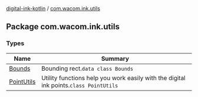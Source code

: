 [digital-ink-kotlin](../index.md) / [com.wacom.ink.utils](./index.md)

## Package com.wacom.ink.utils

### Types

| Name | Summary |
|---|---|
| [Bounds](-bounds/index.md) | Bounding rect.`data class Bounds` |
| [PointUtils](-point-utils/index.md) | Utility functions help you work easily with the digital ink points.`class PointUtils` |
